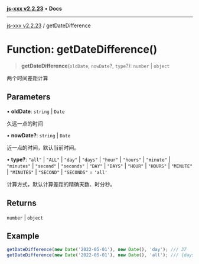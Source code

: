 [**js-xxx v2.2.23**](../README.md) • **Docs**

***

[js-xxx v2.2.23](../README.md) / getDateDifference

# Function: getDateDifference()

> **getDateDifference**(`oldDate`, `nowDate`?, `type`?): `number` \| `object`

两个时间差距计算

## Parameters

• **oldDate**: `string` \| `Date`

久远一点的时间

• **nowDate?**: `string` \| `Date`

近一点的时间，默认当前时间。

• **type?**: `"all"` \| `"ALL"` \| `"day"` \| `"days"` \| `"hour"` \| `"hours"` \| `"minute"` \| `"minutes"` \| `"second"` \| `"seconds"` \| `"DAY"` \| `"DAYS"` \| `"HOUR"` \| `"HOURS"` \| `"MINUTE"` \| `"MINUTES"` \| `"SECOND"` \| `"SECONDS"` = `'all'`

计算方式，默认计算差距的精确天数、时分秒。

## Returns

`number` \| `object`

## Example

```ts
getDateDifference(new Date('2022-05-01'), new Date(), 'day'); /// 37
getDateDifference(new Date('2022-05-01'), new Date(), 'all'); /// {days: 37, hours: 8, minutes: 46, seconds: 47}
```
